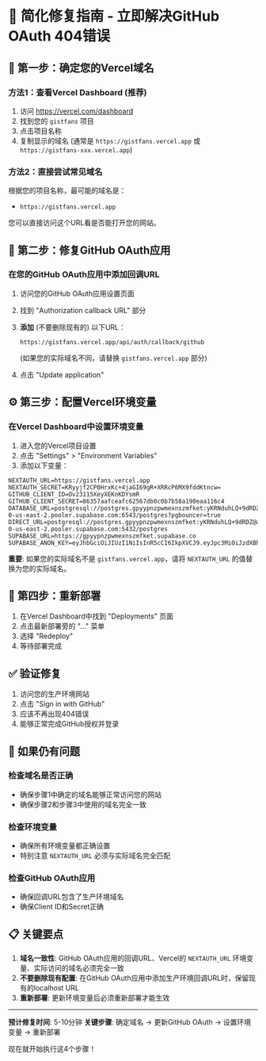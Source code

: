 # 🚀 简化修复指南 - 立即解决GitHub OAuth 404错误

## 📍 第一步：确定您的Vercel域名

### 方法1：查看Vercel Dashboard (推荐)
1. 访问 https://vercel.com/dashboard
2. 找到您的 `gistfans` 项目
3. 点击项目名称
4. 复制显示的域名 (通常是 `https://gistfans.vercel.app` 或 `https://gistfans-xxx.vercel.app`)

### 方法2：直接尝试常见域名
根据您的项目名称，最可能的域名是：
- `https://gistfans.vercel.app`

您可以直接访问这个URL看是否能打开您的网站。

## 🔧 第二步：修复GitHub OAuth应用

### 在您的GitHub OAuth应用中添加回调URL
1. 访问您的GitHub OAuth应用设置页面
2. 找到 "Authorization callback URL" 部分
3. **添加** (不要删除现有的) 以下URL：
   ```
   https://gistfans.vercel.app/api/auth/callback/github
   ```
   (如果您的实际域名不同，请替换 `gistfans.vercel.app` 部分)

4. 点击 "Update application"

## ⚙️ 第三步：配置Vercel环境变量

### 在Vercel Dashboard中设置环境变量
1. 进入您的Vercel项目设置
2. 点击 "Settings" > "Environment Variables"
3. 添加以下变量：

```
NEXTAUTH_URL=https://gistfans.vercel.app
NEXTAUTH_SECRET=KRyyjf2CP0HrxKc+4jaGI69gR+XRRcP6MX9fddKtncw=
GITHUB_CLIENT_ID=Ov23115XeyXEKnKDYsmR
GITHUB_CLIENT_SECRET=86357aafceafc62567db0c0b7b58a190eaa116c4
DATABASE_URL=postgresql://postgres.gpyypnzpwmexnszmfket:yKRNduhLQ+9dRDZ@aws-0-us-east-2.pooler.supabase.com:6543/postgres?pgbouncer=true
DIRECT_URL=postgresql://postgres.gpyypnzpwmexnszmfket:yKRNduhLQ+9dRDZ@aws-0-us-east-2.pooler.supabase.com:5432/postgres
SUPABASE_URL=https://gpyypnzpwmexnszmfket.supabase.co
SUPABASE_ANON_KEY=eyJhbGciOiJIUzI1NiIsInR5cCI6IkpXVCJ9.eyJpc3MiOiJzdXBhYmFzZSIsInJlZiI6ImdweXlwbnpwd21leG5zem1ma2V0Iiwicm9sZSI6ImFub24iLCJpYXQiOjE3NTIyOTA5MjYsImV4cCI6MjA2Nzg2NjkyNn0.bDkD7t5CTGtmtlUYcddJkSPAgtlZ8mNC4u1NMgB9PeE
```

**重要**: 如果您的实际域名不是 `gistfans.vercel.app`，请将 `NEXTAUTH_URL` 的值替换为您的实际域名。

## 🚀 第四步：重新部署

1. 在Vercel Dashboard中找到 "Deployments" 页面
2. 点击最新部署旁的 "..." 菜单
3. 选择 "Redeploy"
4. 等待部署完成

## ✅ 验证修复

1. 访问您的生产环境网站
2. 点击 "Sign in with GitHub"
3. 应该不再出现404错误
4. 能够正常完成GitHub授权并登录

## 🤔 如果仍有问题

### 检查域名是否正确
- 确保步骤1中确定的域名能够正常访问您的网站
- 确保步骤2和步骤3中使用的域名完全一致

### 检查环境变量
- 确保所有环境变量都正确设置
- 特别注意 `NEXTAUTH_URL` 必须与实际域名完全匹配

### 检查GitHub OAuth应用
- 确保回调URL包含了生产环境域名
- 确保Client ID和Secret正确

## 📋 关键要点

1. **域名一致性**: GitHub OAuth应用的回调URL、Vercel的 `NEXTAUTH_URL` 环境变量、实际访问的域名必须完全一致
2. **不要删除现有配置**: 在GitHub OAuth应用中添加生产环境回调URL时，保留现有的localhost URL
3. **重新部署**: 更新环境变量后必须重新部署才能生效

---

**预计修复时间**: 5-10分钟
**关键步骤**: 确定域名 → 更新GitHub OAuth → 设置环境变量 → 重新部署

现在就开始执行这4个步骤！
